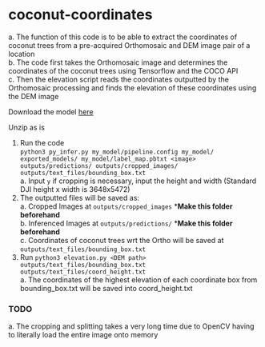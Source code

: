 # coconut-coordinates

a.  The function of this code is to be able to extract the coordinates of coconut trees from a pre-acquired Orthomosaic and DEM image pair of a location<br>
b.  The code first takes the Orthomosaic image and determines the coordinates of the coconut trees using Tensorflow and the COCO API <br>
c.  Then the elevation script reads the coordinates outputted by the Orthomosaic processing and finds the elevation of these coordinates using the DEM image <br>

Download the model [here](https://1drv.ms/u/s!AiSJsfSikINmg40IF2dxOpKxb9LB3Q?e=g4r5Qd)<br>

Unzip as is
1.  Run the code <br> `python3 py_infer.py my_model/pipeline.config my_model/ exported_models/ my_model/label_map.pbtxt <image> outputs/predictions/ outputs/cropped_images/ outputs/text_files/bounding_box.txt ` <br>
    a. Input `y` if cropping is necessary, input the height and width (Standard DJI height x width is 3648x5472) <br>
2.  The outputted files will be saved as: <br>
    a.  Cropped Images at `outputs/cropped_images` \***Make this folder beforehand** <br>
    b.  Inferenced Images at `outputs/predictions/` \***Make this folder beforehand** <br>
    c.  Coordinates of coconut trees wrt the Ortho will be saved at `outputs/text_files/bounding_box.txt` <br>
3.  Run `python3 elevation.py <DEM path> outputs/text_files/bounding_box.txt outputs/text_files/coord_height.txt ` <br>
    a.  The coordinates of the highest elevation of each coordinate box from bounding_box.txt will be saved into coord_height.txt

### TODO

a.  The cropping and splitting takes a very long time due to OpenCV having to literally load the entire image onto memory
